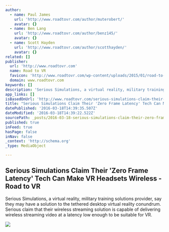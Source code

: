 ```yaml
---
author:
  - name: Paul James
    url: 'http://www.roadtovr.com/author/muterobert/'
    avatar: {}
  - name: Ben Lang
    url: 'http://www.roadtovr.com/author/benz145/'
    avatar: {}
  - name: Scott Hayden
    url: 'http://www.roadtovr.com/author/scotthayden/'
    avatar: {}
related: []
publisher:
  url: 'http://www.roadtovr.com'
  name: Road to VR
  favicon: 'http://www.roadtovr.com/wp-content/uploads/2015/01/road-to-vr-logo-for-social-media-54aabc8av1_site_icon-150x150.png'
  domain: www.roadtovr.com
keywords: []
description: 'Serious Simulations, a virtual reality, military training solutions provider, say they may have a solution to the tethered desktop virtual reality conundrum. Serious claim that their wireless streaming solution is capable of delivering wireless streaming video at a latency low enough to be suitable for VR.'
app_links: []
isBasedOnUrl: 'http://www.roadtovr.com/serious-simulations-claim-their-zero-frame-latency-tech-can-make-vr-headsets-wireless/'
title: "Serious Simulations Claim Their 'Zero Frame Latency' Tech Can Make VR Headsets Wireless - Road to VR"
datePublished: '2016-03-18T14:39:35.507Z'
dateModified: '2016-03-18T14:39:22.522Z'
sourcePath: _posts/2016-03-18-serious-simulations-claim-their-zero-frame-latency-tech-ca.md
published: true
inFeed: true
hasPage: false
inNav: false
_context: 'http://schema.org'
_type: MediaObject

---
```

<article style=""><h1>Serious Simulations Claim Their 'Zero Frame Latency' Tech Can Make VR Headsets Wireless - Road to VR</h1><p>Serious Simulations, a virtual reality, military training solutions provider, say they may have a solution to the tethered desktop virtual reality conundrum. Serious claim that their wireless streaming solution is capable of delivering wireless streaming video at a latency low enough to be suitable for VR.</p><img src="http://www.roadtovr.com/wp-content/uploads/2016/03/serious-simulations-1-6.jpg" /></article>